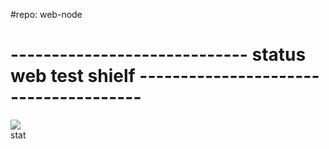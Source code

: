 #repo:  web-node
# ----------------------------- status web test shielf --------------------------------------

<img src="https://github.com/aayakubi/web-node/workflows/web-act/badge.svg?branch=master"><br>
stat
